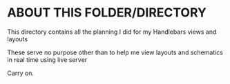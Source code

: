 # ABOUT THIS FOLDER/DIRECTORY

This directory contains all the planning I did for my Handlebars views and layouts

These serve no purpose other than to help me view layouts and schematics in real time using live server

Carry on.